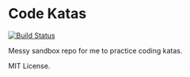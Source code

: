 # Code Katas

[![Build Status](https://travis-ci.org/rtimmons/katas.svg?branch=master)](https://travis-ci.org/rtimmons/katas)

Messy sandbox repo for me to practice coding katas.

MIT License.

